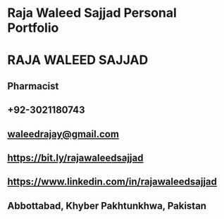 # Raja Waleed Sajjad Personal Portfolio

# RAJA WALEED SAJJAD
## Pharmacist
## +92-3021180743
## waleedrajay@gmail.com
## https://bit.ly/rajawaleedsajjad
## https://www.linkedin.com/in/rajawaleedsajjad
## Abbottabad, Khyber Pakhtunkhwa, Pakistan
